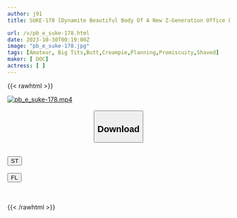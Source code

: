 ```yaml
---
author: j91
title: SUKE-178 [Dynamite Beautiful Body Of A New Z-Generation Office Lady] In Her First Year At The Company, Everyone In The Company Is A Brother! ? A Big Orgy With An Older Sister With A Lewd Body Who Is Very Weak When It Comes To Pushing. Good Breasts, Good Butt, Everything Is Good! ! Her Muscular Plump Body Is Perfect For Cowgirl Position Lol. Her Neat Appearance Completely Changes, And She Is Having Crazy Sex With Violently Shaking Her Hips And Panting Lol [Translated By Generation Z.19 Sara]

url: /v/pb_e_suke-178.html
date: 2023-10-30T00:19:00Z
image: "pb_e_suke-178.jpg"
tags: [Amateur, Big Tits,Butt,Creampie,Planning,Promiscuity,Shaved]
maker: [ DOC]
actress: [ ]
---
```



{{< rawhtml >}}

<div class="video" data-videoid="bpRY8z90Q0fPy61">
    <a href="javascript:;">
        <img src="https://my.j91.asia/v/pb_e_suke-178.jpg" width="WIDTH" height="HEIGHT" alt="pb_e_suke-178.mp4" loading="lazy">
    </a>
</div>

<script type="text/javascript" src="https://j91.asia/asset/on-demand-st.js"></script>

<br>
  <link rel="stylesheet" href="https://j91.asia/asset/bs5.css">
  
  <center>
  <button class="btn btn-primary" type="button" data-bs-toggle="collapse" data-bs-target=".multi-collapse" aria-expanded="false" aria-controls="multiCollapseExample1 multiCollapseExample2"><h2>Download</h2></button></center>
</p>
<div class="row">
  <div class="col">
    <div class="collapse multi-collapse" id="multiCollapseExample1">
      <div class="card card-body">
	      	      <br>
<div class="buttons">  
<a href="https://streamtape.to/v/bpRY8z90Q0fPy61"><button class="btn-hover color-3"><i class="fa fa-download"></i> ST</button></a></div>
    </div>
  </div>
</div>
  <div class="col">
    <div class="collapse multi-collapse" id="multiCollapseExample2">
      <div class="card card-body">
	      <br>
<div class="buttons">
    <a href="https://filelions.online/f/62xh6obazyl7"><button class="btn-hover color-9"><i class="fa fa-download"></i> FL</button></a></div>
<br><br>
      </div>
    </div>
  </div>
</div>

{{< /rawhtml >}}

